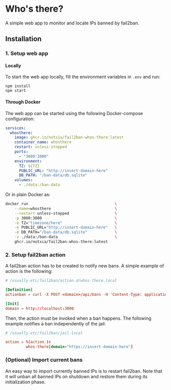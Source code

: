 # Who's there?

A simple web app to monitor and locate IPs banned by fail2ban.


## Installation

### 1. Setup web app

#### Locally
To start the web app locally, fill the environment variables in `.env` and run:
```
npm install
npm start
```

#### Through Docker
The web app can be started using the following Docker-compose configuration:
```yml
services:
  whosthere:
    image: ghcr.io/notxia/fail2ban-whos-there:latest
    container_name: whosthere
    restart: unless-stopped
    ports:
      - "3000:3000"
    environment:
      TZ: ${TZ}
      PUBLIC_URL: "http://insert-domain-here"
      DB_PATH: "/ban-data/db.sqlite"
    volumes:
      - ./data:/ban-data
```

Or in plain Docker as:
```bash
docker run                                      \
    --name=whosthere                            \
    --restart unless-stopped                    \
    -p 3000:3000                                \
    -e TZ="timezone/here"                       \
    -e PUBLIC_URL="http://insert-domain-here"   \
    -e DB_PATH="/ban-data/db.sqlite"            \
    -v ./data:/ban-data                         \
    ghcr.io/notxia/fail2ban-whos-there:latest
```

### 2. Setup fail2ban action

A fail2ban action has to be created to notify new bans. A simple example of action is the following:
```conf
# /usually-etc/fail2ban/action.d/whos-there.local

[Definition]
actionban = curl -X POST <domain>/api/bans -H 'Content-Type: application/json' -d '{"ip": <ip>, "jail_name": %(name)s, "timestamp": <time>}'

[Init]
domain = http://localhost:3000
```

Then, the action must be invoked when a ban happens. The following example notifies a ban independently of the jail:
```conf
# /usually-etc/fail2ban/jail.local

action = %(action_)s
         whos-there[domain="https://insert-domain-here"]
```


### (Optional) Import current bans
An easy way to import currently banned IPs is to restart fail2ban. Note that it will unban all banned IPs on shutdown and restore them during its initialization phase.